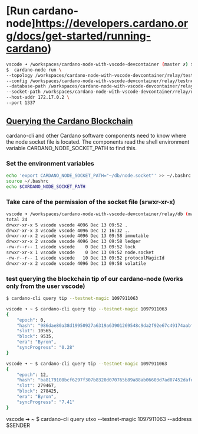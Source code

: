 # [Run cardano-node]https://developers.cardano.org/docs/get-started/running-cardano)

```bash
vscode ➜ /workspaces/cardano-node-with-vscode-devcontainer (master ✗) $ cd relay/
$  cardano-node run \
--topology /workspaces/cardano-node-with-vscode-devcontainer/relay/testnet-topology.json \
--config /workspaces/cardano-node-with-vscode-devcontainer/relay/testnet-config.json \
--database-path /workspaces/cardano-node-with-vscode-devcontainer/relay/db \
--socket-path /workspaces/cardano-node-with-vscode-devcontainer/relay/db/node.socket \
--host-addr 172.17.0.2 \
--port 1337
```

## [Querying the Cardano Blockchain](https://developers.cardano.org/docs/querying-the-cardano-blockchain/)

cardano-cli and other Cardano software components need to know where the node socket file is located. 
The components read the shell environment variable CARDANO_NODE_SOCKET_PATH to find this.

### Set the environment variables

```bash
echo 'export CARDANO_NODE_SOCKET_PATH="~/db/node.socket"' >> ~/.bashrc
source ~/.bashrc 
echo $CARDANO_NODE_SOCKET_PATH
```

### Take care of the permission of the socket file (srwxr-xr-x)

```bash
vscode ➜ /workspaces/cardano-node-with-vscode-devcontainer/relay/db (master ✗) $ ls -la
total 24
drwxr-xr-x 5 vscode vscode 4096 Dec 13 09:52 .
drwxr-xr-x 3 vscode vscode 4096 Dec 12 16:32 ..
drwxr-xr-x 2 vscode vscode 4096 Dec 13 09:58 immutable
drwxr-xr-x 2 vscode vscode 4096 Dec 13 09:58 ledger
-rw-r--r-- 1 vscode vscode    0 Dec 13 09:52 lock
srwxr-xr-x 1 vscode vscode    0 Dec 13 09:52 node.socket
-rw-r--r-- 1 vscode vscode   10 Dec 13 09:52 protocolMagicId
drwxr-xr-x 2 vscode vscode 4096 Dec 13 09:58 volatile
```

### test querying the blockchain tip of our cardano-node (works only from the user vscode)

```bash
$ cardano-cli query tip --testnet-magic 1097911063
```

```bash
vscode ➜ ~ $ cardano-cli query tip --testnet-magic 1097911063
{
    "epoch": 0,
    "hash": "986dae80a38d19950927a6319a63901269548c9da2f92e67c49174aabfef29d9",
    "slot": 10565,
    "block": 9535,
    "era": "Byron",
    "syncProgress": "0.28"
}

vscode ➜ ~ $ cardano-cli query tip --testnet-magic 1097911063
{
    "epoch": 12,
    "hash": "ba8179108bcf6297f307b8320d070765b89a88ab06603d7ad07452dafd62ea56",
    "slot": 279467,
    "block": 278425,
    "era": "Byron",
    "syncProgress": "7.41"
}
```

vscode ➜ ~ $ cardano-cli query utxo --testnet-magic 1097911063 --address $SENDER